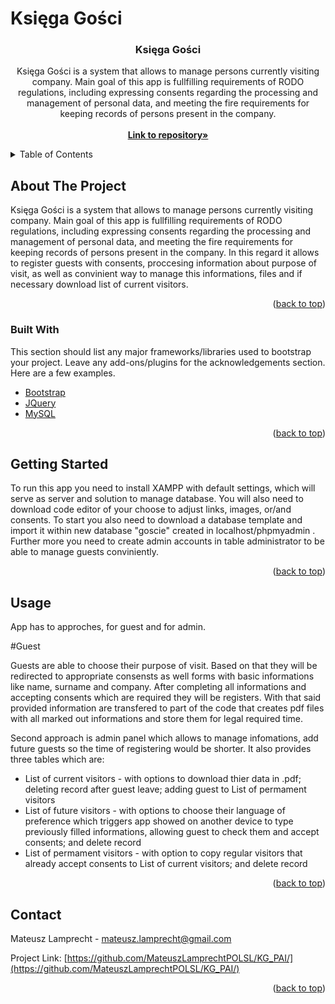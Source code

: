 # Księga Gości

<h3 align="center">Księga Gości</h3>

  <p align="center">
  Księga Gości is a system that allows to manage persons currently visiting company. Main goal of this app is fullfilling requirements of RODO regulations, including expressing consents regarding the processing and management of personal data, and meeting the fire requirements for keeping records of persons present in the company. 
    <br /><br />
    <a href="https://github.com/MateuszLamprechtPOLSL/KG_PAI/"><strong>Link to repository»</strong></a>
    <br />
  </p>
</div>



<!-- TABLE OF CONTENTS -->
<details>
  <summary>Table of Contents</summary>
  <ol>
    <li>
      <a href="#about-the-project">About The Project</a>
      <ul>
        <li><a href="#built-with">Built With</a></li>
      </ul>
    </li>
    <li>
      <a href="#getting-started">Getting Started</a>
    </li>
    <li><a href="#usage">Usage</a></li>
    <li><a href="#roadmap">Roadmap</a></li>
    <li><a href="#contributing">Contributing</a></li>
    <li><a href="#license">License</a></li>
    <li><a href="#contact">Contact</a></li>
    <li><a href="#acknowledgments">Acknowledgments</a></li>
  </ol>
</details>



<!-- ABOUT THE PROJECT -->
## About The Project

Księga Gości is a system that allows to manage persons currently visiting company. Main goal of this app is fullfilling requirements of RODO regulations, including expressing consents regarding the processing and management of personal data, and meeting the fire requirements for keeping records of persons present in the company. In this regard it allows to register guests with consents, proccesing information about purpose of visit, as well as convinient way to manage this informations, files and if necessary download list of current visitors.

<p align="right">(<a href="#top">back to top</a>)</p>



### Built With

This section should list any major frameworks/libraries used to bootstrap your project. Leave any add-ons/plugins for the acknowledgements section. Here are a few examples.

* [Bootstrap](https://getbootstrap.com)
* [JQuery](https://jquery.com)
* [MySQL](https://www.mysql.com)

<p align="right">(<a href="#top">back to top</a>)</p>



<!-- GETTING STARTED -->
## Getting Started

To run this app you need to install XAMPP with default settings, which will serve as server and solution to manage database. You will also need to download code editor of your choose to adjust links, images, or/and consents. To start you also need to download a database template and import it within new database "goscie" created in localhost/phpmyadmin . Further more you need to create admin accounts in table administrator to be able to manage guests conviniently.

<p align="right">(<a href="#top">back to top</a>)</p>



<!-- USAGE EXAMPLES -->
## Usage

App has to approches, for guest and for admin.

#Guest

Guests are able to choose their purpose of visit. Based on that they will be redirected to appropriate consensts as well forms with basic informations like name, surname and company. After completing all informations and accepting consents which are required they will be registers. With that said provided information are transfered to part of the code that creates pdf files with all marked out informations and store them for legal required time. 

Second approach is admin panel which allows to manage infomations, add future guests so the time of registering would be shorter. It also provides three tables which are:
* List of current visitors - with options to download thier data in .pdf; deleting record after guest leave; adding guest to List of permament visitors
* List of future visitors - with options to choose their language of preference which triggers app showed on another device to type previously filled informations, allowing guest to check them and accept consents; and delete record
* List of permament visitors - with option to copy regular visitors that already accept consents to List of current visitors; and delete record


<p align="right">(<a href="#top">back to top</a>)</p>



<!-- CONTACT -->
## Contact

Mateusz Lamprecht - mateusz.lamprecht@gmail.com

Project Link: [https://github.com/MateuszLamprechtPOLSL/KG_PAI/](https://github.com/MateuszLamprechtPOLSL/KG_PAI/)

<p align="right">(<a href="#top">back to top</a>)</p>

